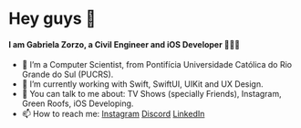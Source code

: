 # Hey guys 👋


#### I am Gabriela Zorzo, a Civil Engineer and iOS Developer 👩🏼‍💻

- 🔭 I’m a Computer Scientist, from Pontifícia Universidade Católica do Rio Grande do Sul (PUCRS).
- 🌱 I’m currently working with Swift, SwiftUI, UIKit and UX Design.
- 💬 You can talk to me about: TV Shows (specially Friends), Instagram, Green Roofs, iOS Developing.
- 📫 How to reach me: 
      [Instagram](https://www.instagram.com/gabi.in.tech/) 
      [Discord](https://discordapp.com/users/690255880675262518) 
      [LinkedIn](https://www.linkedin.com/in/gabriela-zorzo-83152815b/)

